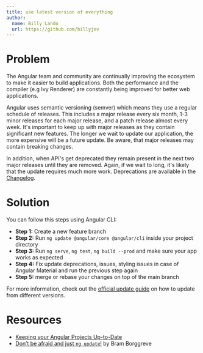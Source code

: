 ```yaml
---
title: use latest version of everything
author: 
  name: Billy Lando
  url: https://github.com/billyjov
---
```


# Problem 

The Angular team and community are continually improving the ecosystem to make it easier to build applications. Both the performance and the compiler (e.g Ivy Renderer) are constantly being improved for better web applications. 

Angular uses semantic versioning (semver) which means they use a regular schedule of releases. This includes a major release every six month, 1-3 minor releases for each major release, and a patch release almost every week. It's important to keep up with major releases as they contain significant new features. The longer we wait to update our application, the more expensive will be a future update. Be aware, that major releases may contain breaking changes.   

In addition, when API's get deprecated they remain present in the next two major releases until they are removed. Again, if we wait to long, it's likely that the update requires much more work. Deprecations are available in the [Changelog](https://github.com/angular/angular/blob/master/CHANGELOG.md).

# Solution

You can follow this steps using Angular CLI:

- **Step 1:** Create a new feature branch  
- **Step 2:** Run `ng update @angular/core @angular/cli` inside your project directory
- **Step 3:** Run `ng serve`, `ng test`, `ng build --prod` and make sure your app works as expected 
- **Step 4:** Fix update deprecations, issues, styling issues in case of Angular Material and run the previous step again
- **Step 5:** merge or rebase your changes on top of the main branch

For more information, check out the [official update guide](https://update.angular.io/) on how to update from different versions.

# Resources

- [Keeping your Angular Projects Up-to-Date](https://angular.io/guide/updating)
- [Don’t be afraid and just `ng update`!](https://itnext.io/dont-be-afraid-and-just-ng-update-1ad096147640) by Bram Borggreve 
